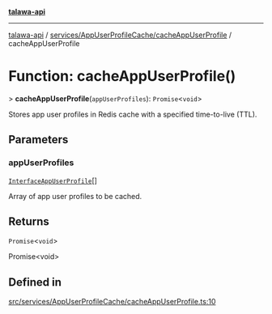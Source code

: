 [**talawa-api**](../../../../README.md)

***

[talawa-api](../../../../modules.md) / [services/AppUserProfileCache/cacheAppUserProfile](../README.md) / cacheAppUserProfile

# Function: cacheAppUserProfile()

\> **cacheAppUserProfile**(`appUserProfiles`): `Promise`\<`void`\>

Stores app user profiles in Redis cache with a specified time-to-live (TTL).

## Parameters

### appUserProfiles

[`InterfaceAppUserProfile`](../../../../models/AppUserProfile/interfaces/InterfaceAppUserProfile.md)[]

Array of app user profiles to be cached.

## Returns

`Promise`\<`void`\>

Promise\<void\>

## Defined in

[src/services/AppUserProfileCache/cacheAppUserProfile.ts:10](https://github.com/PalisadoesFoundation/talawa-api/blob/832d310bae30bd8cb45fb1b44f62dd776dccc52f/src/services/AppUserProfileCache/cacheAppUserProfile.ts#L10)
